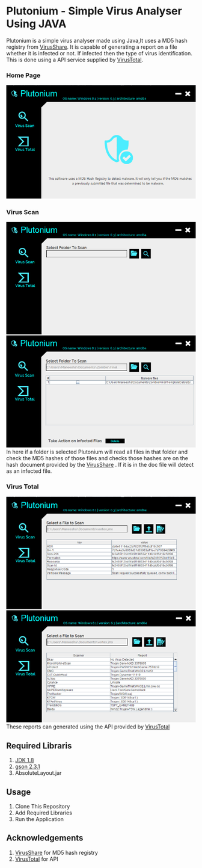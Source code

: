 # Plutonium - Simple Virus Analyser Using JAVA
Plutonium is a simple virus analyser made using Java,It uses a MD5 hash registry from [VirusShare](https://virusshare.com). It is capable of generating a report on a file whether it is infected or not. If infected then the type of virus identification. This is done using a API service supplied by [VirusTotal](https://www.virustotal.com/#/intelligence-overview).
### Home Page
![alt text](https://github.com/maneeshaindrachapa/Plutonium/blob/master/docs/1.PNG)<br>
### Virus Scan
![alt text](https://github.com/maneeshaindrachapa/Plutonium/blob/master/docs/2.PNG)<br>
![alt text](https://github.com/maneeshaindrachapa/Plutonium/blob/master/docs/3.PNG)<br>
In here if a folder is selected Plutonium will read all files in that folder and check the MD5 hashes of those files and checks those hashes are on the hash document provided by the [VirusShare](https://virusshare.com) . If it is in the doc file will detect as an infected file.
### Virus Total
![alt text](https://github.com/maneeshaindrachapa/Plutonium/blob/master/docs/4.PNG)<br>
![alt text](https://github.com/maneeshaindrachapa/Plutonium/blob/master/docs/5.PNG)<br>
These reports can generated using the API provided by [VirusTotal](https://www.virustotal.com/#/intelligence-overview)

## Required Libraris
1. [JDK 1.8](http://www.oracle.com/technetwork/java/javase/downloads/jdk8-downloads-2133151.html)
2. [gson 2.3.1](https://mvnrepository.com/artifact/com.google.code.gson/gson/2.3.1)
3. AbsoluteLayout.jar

## Usage
1. Clone This Repository
2. Add Required Libraries
3. Run the Application

## Acknowledgements
1. [VirusShare](https://virusshare.com) for MD5 hash registry
2. [VirusTotal](https://www.virustotal.com/#/intelligence-overview) for API
